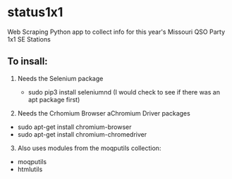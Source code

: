# status1x1
Web Scraping Python app to collect info for this year's Missouri QSO Party 1x1 SE Stations

## To insall:

1. Needs the Selenium package
	- sudo pip3 install seleniumnd  (I would check to see if there was an apt package first)

2. Needs the Crhomium Browser aChromium Driver packages
- sudo apt-get install chromium-browser
- sudo apt-get install chromium-chromedriver

3. Also uses modules from the moqputils collection:
 - moqputils
 - htmlutils
   
   
